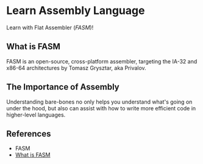 # Learn Assembly Language

Learn with Flat Assembler (_FASM_)!

## What is FASM

FASM is an open-source, cross-platform assembler, targeting the IA-32 and x86-64 architectures by Tomasz Grysztar, aka Privalov.

## The Importance of Assembly

Understanding bare-bones no only helps you understand what's going on under the hood, but also can assist with how to write more efficient code in higher-level languages.

## References

* FASM
* [What is FASM](https://winasm.org/what-is-fasm.html)
